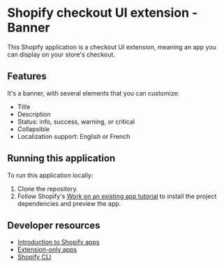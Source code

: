 # Shopify checkout UI extension - Banner

This Shopify application is a checkout UI extension, meaning an app you can display on your store's checkout.

## Features

It's a banner, with several elements that you can customize:

- Title
- Description
- Status: info, success, warning, or critical
- Collapsible
- Localization support: English or French

## Running this application

To run this application locally:

1. Clone the repository.
1. Follow Shopify's [Work on an existing app tutorial](https://shopify.dev/docs/apps/tools/cli/existing) to install the project dependencies and preview the app.

## Developer resources

- [Introduction to Shopify apps](https://shopify.dev/docs/apps/getting-started)
- [Extension-only apps](https://shopify.dev/docs/apps/app-extensions/extension-only-apps)
- [Shopify CLI](https://shopify.dev/docs/apps/tools/cli)
